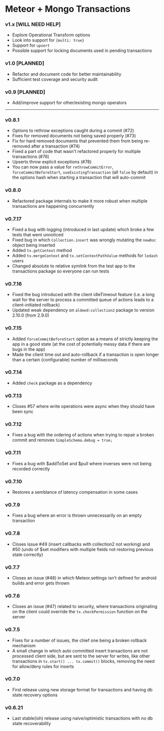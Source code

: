 Meteor + Mongo Transactions
===========================

### v1.x [WILL NEED HELP]

- Explore Operational Transform options
- Look into support for `{multi: true}`
- Support for `upsert`
- Possible support for locking documents used in pending transactions

### v1.0 [PLANNED]

- Refactor and document code for better maintainability  
- Sufficient test coverage and security audit

### v0.9 [PLANNED]

- Add/improve support for other/existing mongo operators

----

### v0.8.1

- Options to rethrow exceptions caught during a commit (#72)
- Fixes for removed documents not being saved properly (#73)
- Fix for hard removed documents that prevented them from being re-removed after a transaction (#74)
- Fixed a part of code that wasn't refactored properly for multiple transactions (#76)
- Upserts throw explicit exceptions (#78)
- You can now pass a value for `rethrowCommitError`, `forceCommitBeforeStart`, `useExistingTransaction` (all `false` by default) in the options hash when starting a transaction that will auto-commit

### v0.8.0

- Refactored package internals to make it more robust when multiple transactions are happening concurrently

### v0.7.17

- Fixed a bug with logging (introduced in last update) which broke a few tests that went unnoticed
- Fixed bug in which `Collection.insert` was wrongly mutating the `newDoc` object being inserted
- Added `tx.getContext` method
- Added `tx.mergeContext` and `tx.setContextPathValue` methods for `lodash` users
- Changed absolute to relative symlink from the test app to the transactions package so everyone can run tests

### v0.7.16

- Fixed the bug introduced with the client idleTimeout feature (i.e. a long wait for the server to process a committed queue of actions leads to a client-initiated rollback)
- Updated weak dependency on `aldeed:collection2` package to version 2.10.0 (from 2.9.0)

### v0.7.15

- Added `forceCommitBeforeStart` option as a means of strictly keeping the app in a good state (at the cost of potentially messy data if there are bugs in the app)
- Made the client time out and auto-rollback if a transaction is open longer than a certain (configurable) number of milliseconds

### v0.7.14

- Added `check` package as a dependency

### v0.7.13

- Closes #57 where write operations were async when they should have been sync

### v0.7.12

- Fixes a bug with the ordering of actions when trying to repair a broken commit and removes `SimpleSchema.debug = true;`

### v0.7.11

- Fixes a bug with $addToSet and $pull where inverses were not being recorded correctly

### v0.7.10

- Restores a semblance of latency compensation in some cases

### v0.7.9

- Fixes a bug where an error is thrown unnecessarily on an empty transaction

### v0.7.8

- Closes issue #49 (insert callbacks with collection2 not working) and #50 (undo of $set modifiers with multiple fields not restoring previous state correctly)

### v0.7.7

- Closes an issue (#48) in which Meteor.settings isn't defined for android builds and error gets thrown

### v0.7.6

- Closes an issue (#47) related to security, where transactions originating on the client could override the `tx.checkPermission` function on the server

### v0.7.5

- Fixes for a number of issues, the chief one being a broken rollback mechanism
- A small change in which auto committed insert transactions are not processed client side, but are sent to the server for writes, like  other transactions in `tx.start() ... tx.commit()` blocks, removing the need for allow/deny rules for inserts

### v0.7.0

- First release using new storage format for transactions and having db state recovery options

### v0.6.21

- Last stable(ish) release using naive/optimistic transactions with no db state recoverability